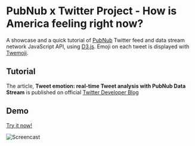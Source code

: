 # PubNub x Twitter Project - How is America feeling right now?


A showcase and a quick tutorial of [PubNub][pubnub] Twitter feed and data stream network JavaScript API, using [D3.js][d3]. 
Emoji on each tweet is displayed with [Twemoji][twemoji].

## Tutorial

The article, **Tweet emotion: real-time Tweet analysis with PubNub Data Stream** is published on official [Twitter Developer Blog][twitterdev]

## Demo

[Try it now!][demo]

 
![Screencast](https://raw.githubusercontent.com/pubnub/tweet-emotion/gh-pages/tweet-emotion.gif "Screencast")


[d3]: http://d3js.org/
[demo]: http://pubnub.github.io/tweet-emotion
[pubnub]: http://www.pubnub.com/docs/javascript/javascript-sdk.html
[twemoji]: https://github.com/twitter/twemoji
[twitterdev]: https://blog.twitter.com/2014/tweet-emotion-real-time-tweet-analysis-with-pubnub-data-stream
